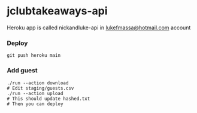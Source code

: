 # jclubtakeaways-api


Heroku app is called nickandluke-api in lukefmassa@hotmail.com account

### Deploy
`git push heroku main`

### Add guest

```
./run --action download
# Edit staging/guests.csv
./run --action upload
# This should update hashed.txt
# Then you can deploy
```

